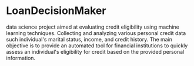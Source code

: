# LoanDecisionMaker
data science project aimed at evaluating credit eligibility using machine learning techniques. Collecting and analyzing various personal credit data such individual's marital status, income, and credit history. The main objective is to provide an automated tool for financial institutions to quickly assess an individual's eligibility for credit based on the provided personal information.
